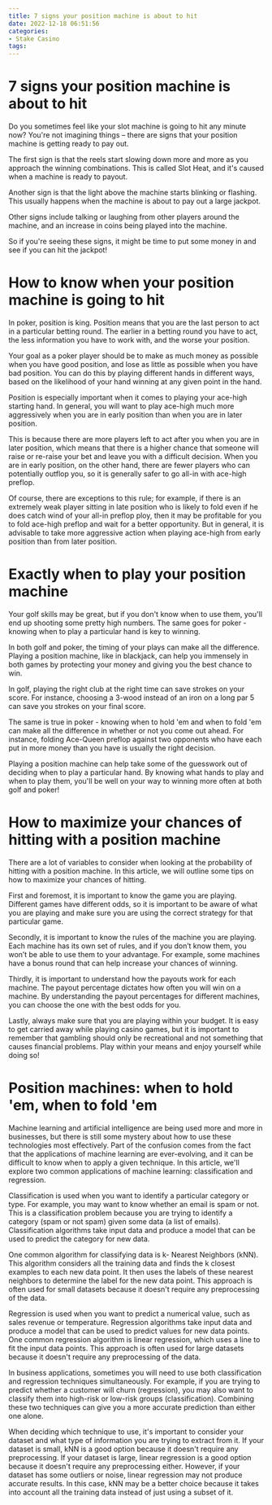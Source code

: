 ```yaml
---
title: 7 signs your position machine is about to hit
date: 2022-12-18 06:51:56
categories:
- Stake Casino
tags:
---
```



#  7 signs your position machine is about to hit

Do you sometimes feel like your slot machine is going to hit any minute now? You're not imagining things – there are signs that your position machine is getting ready to pay out.

The first sign is that the reels start slowing down more and more as you approach the winning combinations. This is called Slot Heat, and it's caused when a machine is ready to payout.

Another sign is that the light above the machine starts blinking or flashing. This usually happens when the machine is about to pay out a large jackpot.

Other signs include talking or laughing from other players around the machine, and an increase in coins being played into the machine.

So if you're seeing these signs, it might be time to put some money in and see if you can hit the jackpot!

#  How to know when your position machine is going to hit

In poker, position is king. Position means that you are the last person to act in a particular betting round. The earlier in a betting round you have to act, the less information you have to work with, and the worse your position.

Your goal as a poker player should be to make as much money as possible when you have good position, and lose as little as possible when you have bad position. You can do this by playing different hands in different ways, based on the likelihood of your hand winning at any given point in the hand.

Position is especially important when it comes to playing your ace-high starting hand. In general, you will want to play ace-high much more aggressively when you are in early position than when you are in later position.

This is because there are more players left to act after you when you are in later position, which means that there is a higher chance that someone will raise or re-raise your bet and leave you with a difficult decision. When you are in early position, on the other hand, there are fewer players who can potentially outflop you, so it is generally safer to go all-in with ace-high preflop.

Of course, there are exceptions to this rule; for example, if there is an extremely weak player sitting in late position who is likely to fold even if he does catch wind of your all-in preflop ploy, then it may be profitable for you to fold ace-high preflop and wait for a better opportunity. But in general, it is advisable to take more aggressive action when playing ace-high from early position than from later position.

#  Exactly when to play your position machine

Your golf skills may be great, but if you don't know when to use them, you'll end up shooting some pretty high numbers. The same goes for poker - knowing when to play a particular hand is key to winning.

In both golf and poker, the timing of your plays can make all the difference. Playing a position machine, like in blackjack, can help you immensely in both games by protecting your money and giving you the best chance to win.

In golf, playing the right club at the right time can save strokes on your score. For instance, choosing a 3-wood instead of an iron on a long par 5 can save you strokes on your final score. 

The same is true in poker - knowing when to hold 'em and when to fold 'em can make all the difference in whether or not you come out ahead. For instance, folding Ace-Queen preflop against two opponents who have each put in more money than you have is usually the right decision. 

Playing a position machine can help take some of the guesswork out of deciding when to play a particular hand. By knowing what hands to play and when to play them, you'll be well on your way to winning more often at both golf and poker!

#  How to maximize your chances of hitting with a position machine

There are a lot of variables to consider when looking at the probability of hitting with a position machine. In this article, we will outline some tips on how to maximize your chances of hitting.

First and foremost, it is important to know the game you are playing. Different games have different odds, so it is important to be aware of what you are playing and make sure you are using the correct strategy for that particular game.

Secondly, it is important to know the rules of the machine you are playing. Each machine has its own set of rules, and if you don’t know them, you won’t be able to use them to your advantage. For example, some machines have a bonus round that can help increase your chances of winning.

Thirdly, it is important to understand how the payouts work for each machine. The payout percentage dictates how often you will win on a machine. By understanding the payout percentages for different machines, you can choose the one with the best odds for you.

Lastly, always make sure that you are playing within your budget. It is easy to get carried away while playing casino games, but it is important to remember that gambling should only be recreational and not something that causes financial problems. Play within your means and enjoy yourself while doing so!

#  Position machines: when to hold 'em, when to fold 'em

Machine learning and artificial intelligence are being used more and more in businesses, but there is still some mystery about how to use these technologies most effectively. Part of the confusion comes from the fact that the applications of machine learning are ever-evolving, and it can be difficult to know when to apply a given technique. In this article, we'll explore two common applications of machine learning: classification and regression.

Classification is used when you want to identify a particular category or type. For example, you may want to know whether an email is spam or not. This is a classification problem because you are trying to identify a category (spam or not spam) given some data (a list of emails). Classification algorithms take input data and produce a model that can be used to predict the category for new data.

One common algorithm for classifying data is k- Nearest Neighbors (kNN). This algorithm considers all the training data and finds the k closest examples to each new data point. It then uses the labels of these nearest neighbors to determine the label for the new data point. This approach is often used for small datasets because it doesn't require any preprocessing of the data.

Regression is used when you want to predict a numerical value, such as sales revenue or temperature. Regression algorithms take input data and produce a model that can be used to predict values for new data points. One common regression algorithm is linear regression, which uses a line to fit the input data points. This approach is often used for large datasets because it doesn't require any preprocessing of the data.

In business applications, sometimes you will need to use both classification and regression techniques simultaneously. For example, if you are trying to predict whether a customer will churn (regression), you may also want to classify them into high-risk or low-risk groups (classification). Combining these two techniques can give you a more accurate prediction than either one alone.

When deciding which technique to use, it's important to consider your dataset and what type of information you are trying to extract from it. If your dataset is small, kNN is a good option because it doesn't require any preprocessing. If your dataset is large, linear regression is a good option because it doesn't require any preprocessing either. However, if your dataset has some outliers or noise, linear regression may not produce accurate results. In this case, kNN may be a better choice because it takes into account all the training data instead of just using a subset of it.